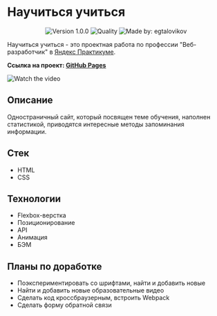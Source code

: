 # Научиться учиться

<p align="center">
    <img alt="Version 1.0.0" src="https://img.shields.io/badge/version-1.0.0-blue" />
    <img alt="Quality" src="https://img.shields.io/badge/status-release-orange.svg" >
    <img alt="Made by: egtalovikov" src="https://img.shields.io/badge/made%20by-egtalovikov-blue" />
</p>

Научиться учиться - это проектная работа по профессии "Веб-разработчик" в [Яндекс Практикумe](https://praktikum.yandex.ru "Яндекс Практикум").

**Ссылка на проект: [GitHub Pages](https://egtalovikov.github.io/how-to-learn/)**

![Watch the video](./public/preview.gif)

## Описание

Одностраничный сайт, который посвящен теме обучения, наполнен статистикой, приводятся интересные методы запоминания информации.

## Стек

* HTML
* CSS

## Технологии

* Flexbox-верстка
* Позиционирование
* API
* Анимация
* БЭМ


## Планы по доработке
* Поэкспериментировать со шрифтами, найти и добавить новые
* Найти и добавить новые образовательные видео
* Сделать код кроссбраузерным, встроить Webpack
* Сделать форму обратной связи
